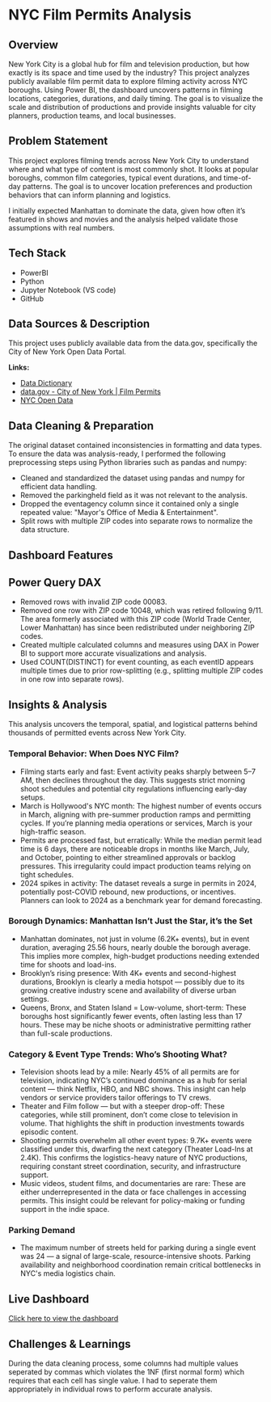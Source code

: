 # NYC Film Permits Analysis

## Overview

New York City is a global hub for film and television production, but how exactly is its space and time used by the industry? This project analyzes publicly available film permit data to explore filming activity across NYC boroughs. Using Power BI, the dashboard uncovers patterns in filming locations, categories, durations, and daily timing. The goal is to visualize the scale and distribution of productions and provide insights valuable for city planners, production teams, and local businesses.

## Problem Statement

This project explores filming trends across New York City to understand where and what type of content is most commonly shot. It looks at popular boroughs, common film categories, typical event durations, and time-of-day patterns. The goal is to uncover location preferences and production behaviors that can inform planning and logistics.

I initially expected Manhattan to dominate the data, given how often it’s featured in shows and movies and the analysis helped validate those assumptions with real numbers. 

## Tech Stack

- PowerBI
- Python
- Jupyter Notebook (VS code)
- GitHub 

## Data Sources & Description

This project uses publicly available data from the data.gov, specifically the City of New York Open Data Portal. 

**Links:**
- [Data Dictionary]()
- [data.gov - City of New York | Film Permits](https://catalog.data.gov/dataset/film-permits)
- [NYC Open Data](https://data.cityofnewyork.us/City-Government/Film-Permits/tg4x-b46p/about_data)


## Data Cleaning & Preparation

The original dataset contained inconsistencies in formatting and data types. To ensure the data was analysis-ready, I performed the following preprocessing steps using Python libraries such as pandas and numpy:

- Cleaned and standardized the dataset using pandas and numpy for efficient data handling.
- Removed the parkingheld field as it was not relevant to the analysis.
- Dropped the eventagency column since it contained only a single repeated value: "Mayor's Office of Media & Entertainment".
- Split rows with multiple ZIP codes into separate rows to normalize the data structure.

## Dashboard Features


## Power Query DAX

- Removed rows with invalid ZIP code 00083.
- Removed one row with ZIP code 10048, which was retired following 9/11. The area formerly associated with this ZIP code (World Trade Center, Lower Manhattan) has since been redistributed under neighboring ZIP codes.
- Created multiple calculated columns and measures using DAX in Power BI to support more accurate visualizations and analysis.
- Used COUNT(DISTINCT) for event counting, as each eventID appears multiple times due to prior row-splitting (e.g., splitting multiple ZIP codes in one row into separate rows).
  
## Insights & Analysis

This analysis uncovers the temporal, spatial, and logistical patterns behind thousands of permitted events across New York City. 

### Temporal Behavior: When Does NYC Film?

- Filming starts early and fast: Event activity peaks sharply between 5–7 AM, then declines throughout the day. This suggests strict morning shoot schedules and potential city regulations influencing early-day setups.
- March is Hollywood's NYC month: The highest number of events occurs in March, aligning with pre-summer production ramps and permitting cycles. If you’re planning media operations or services, March is your high-traffic season.
- Permits are processed fast, but erratically: While the median permit lead time is 6 days, there are noticeable drops in months like March, July, and October, pointing to either streamlined approvals or backlog pressures. This irregularity could impact production teams relying on tight schedules.
- 2024 spikes in activity: The dataset reveals a surge in permits in 2024, potentially post-COVID rebound, new productions, or incentives. Planners can look to 2024 as a benchmark year for demand forecasting.
  
### Borough Dynamics: Manhattan Isn’t Just the Star, it’s the Set

- Manhattan dominates, not just in volume (6.2K+ events), but in event duration, averaging 25.56 hours, nearly double the borough average. This implies more complex, high-budget productions needing extended time for shoots and load-ins.
- Brooklyn’s rising presence: With 4K+ events and second-highest durations, Brooklyn is clearly a media hotspot — possibly due to its growing creative industry scene and availability of diverse urban settings.
- Queens, Bronx, and Staten Island = Low-volume, short-term: These boroughs host significantly fewer events, often lasting less than 17 hours. These may be niche shoots or administrative permitting rather than full-scale productions.

### Category & Event Type Trends: Who’s Shooting What?

- Television shoots lead by a mile: Nearly 45% of all permits are for television, indicating NYC’s continued dominance as a hub for serial content — think Netflix, HBO, and NBC shows. This insight can help vendors or service providers tailor offerings to TV crews.
- Theater and Film follow — but with a steeper drop-off: These categories, while still prominent, don’t come close to television in volume. That highlights the shift in production investments towards episodic content.
- Shooting permits overwhelm all other event types: 9.7K+ events were classified under this, dwarfing the next category (Theater Load-Ins at  2.4K). This confirms the logistics-heavy nature of NYC productions, requiring constant street coordination, security, and infrastructure support.
- Music videos, student films, and documentaries are rare: These are either underrepresented in the data or face challenges in accessing permits. This insight could be relevant for policy-making or funding support in the indie space.
  
### Parking Demand 

- The maximum number of streets held for parking during a single event was 24 — a signal of large-scale, resource-intensive shoots. Parking availability and neighborhood coordination remain critical bottlenecks in NYC's media logistics chain.


## Live Dashboard

[Click here to view the dashboard](https://app.powerbi.com/links/fMlHg6g_dH?ctid=eb34f74a-58e7-4a8b-9e59-433e4c412757&pbi_source=linkShare&bookmarkGuid=b5825699-c2f9-47fd-be9c-e251fc0a8711)

## Challenges & Learnings

During the data cleaning process, some columns had multiple values seperated by commas which violates the 1NF (first normal form) which requires that each cell has single value. I had to seperate them appropriately in individual rows to perform accurate analysis. 

